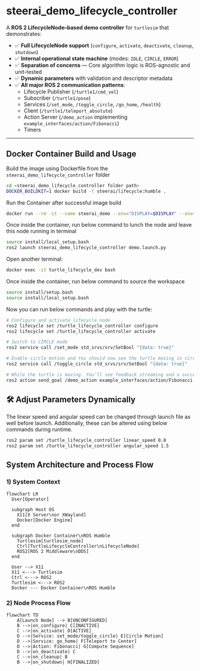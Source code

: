 # steerai_demo_lifecycle_controller

A **ROS 2 LifecycleNode–based demo controller** for `turtlesim` that demonstrates:

- ✅ **Full LifecycleNode support** (`configure`, `activate`, `deactivate`, `cleanup`, `shutdown`)
- ✅ **Internal operational state machine** (modes: `IDLE`, `CIRCLE`, `ERROR`)
- ✅ **Separation of concerns** — Core algorithm logic is ROS-agnostic and unit-tested
- ✅ **Dynamic parameters** with validation and descriptor metadata
- ✅ **All major ROS 2 communication patterns**:
  - Lifecycle Publisher (`/turtle1/cmd_vel`)
  - Subscriber (`/turtle1/pose`)
  - Services (`/set_mode`, `/toggle_circle`, `/go_home`, `/health`)
  - Client (`/turtle1/teleport_absolute`)
  - Action Server (`/demo_action` implementing `example_interfaces/action/Fibonacci`)
  - Timers

---

## Docker Container Build and Usage
Build the image using Dockerfile from the `steerai_demo_lifecycle_controller` folder

```bash
cd <steerai_demo_lifecycle_controller folder path>
DOCKER_BUILDKIT=1 docker build -t steerai/lifecycle:humble .
```
Run the Container after successful image build

```bash
docker run --rm -it --name steerai_demo --env="DISPLAY=$DISPLAY" --env="QT_X11_NO_MITSHM=1" --volume="/tmp/.X11-unix:/tmp/.X11-unix:rw" --env="XAUTHORITY=$XAUTH" --volume="$XAUTH:$XAUTH" --net=host steerai/lifecycle:humble
```

Once inside the container, run below command to lunch the node and leave this node running in terminal

```bash
source install/local_setup.bash
ros2 launch steerai_demo_lifecycle_controller demo.launch.py
```

Open another terminal:
```bash
docker exec -it turtle_lifecycle_dev bash
```
Once inside the container, run below command to source the workspace
```bash
source install/setup.bash 
source install/local_setup.bash 
```
Now you can run below commands and play with the turtle:

```bash
# Configure and activate lifecycle node
ros2 lifecycle set /turtle_lifecycle_controller configure
ros2 lifecycle set /turtle_lifecycle_controller activate

# Switch to CIRCLE mode
ros2 service call /set_mode std_srvs/srv/SetBool "{data: true}"

# Enable circle motion and You should now see the turtle moving in circles.
ros2 service call /toggle_circle std_srvs/srv/SetBool "{data: true}"

# While the turtle is moving. You’ll see feedback streaming and a succeeded result while the turtle keeps circling.
ros2 action send_goal /demo_action example_interfaces/action/Fibonacci "{order: 10}"
```

## 🛠 Adjust Parameters Dynamically 
The linear speed and angular speed can be changed through launch file as well before launch. Additionally, these can be altered using below commands during runtime. 

```bash
ros2 param set /turtle_lifecycle_controller linear_speed 0.8
ros2 param set /turtle_lifecycle_controller angular_speed 1.5
```

## System Architecture and Process Flow

### 1) System Context
```mermaid
flowchart LR
  User[Operator]

  subgraph Host OS
    X11[X Server\nor XWayland]
    Docker[Docker Engine]
  end

  subgraph Docker Container\nROS Humble
    Turtlesim[turtlesim_node]
    Ctrl[TurtleLifecycleController\nLifecycleNode]
    ROS2[ROS 2 Middleware\nDDS]
  end

  User --> X11
  X11 <---> Turtlesim
  Ctrl <---> ROS2
  Turtlesim <---> ROS2
  Docker --- Docker Container\nROS Humble
```

### 2) Node Process Flow
```mermaid
flowchart TD
    A[Launch Node] --> B[UNCONFIGURED]
    B -->|on_configure| C[INACTIVE]
    C -->|on_activate| D[ACTIVE]
    D -->|Service: set_mode/toggle_circle| E[Circle Motion]
    D -->|Service: go_home| F[Teleport to Center]
    D -->|Action: Fibonacci| G[Compute Sequence]
    D -->|on_deactivate| C
    C -->|on_cleanup| B
    B -->|on_shutdown| H[FINALIZED]
```
